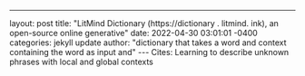 --- 
layout: post 
title: "LitMind Dictionary (https://dictionary . litmind. ink), an open-source online generative" 
date: 2022-04-30 03:01:01 -0400 
categories: jekyll update 
author: "dictionary that takes a word and context containing the word as input and" 
--- Cites: Learning to describe unknown phrases with local and global contexts